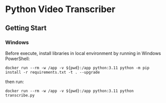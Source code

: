 # Python Video Transcriber

## Getting Start

### Windows

Before execute, install libraries in local environment by running in Windows PowerShell:

`docker run --rm -w /app -v ${pwd}:/app python:3.11 python -m pip install -r requirements.txt -t . --upgrade`

then run:

`docker run --rm -w /app -v ${pwd}:/app python:3.11 python transcribe.py`
